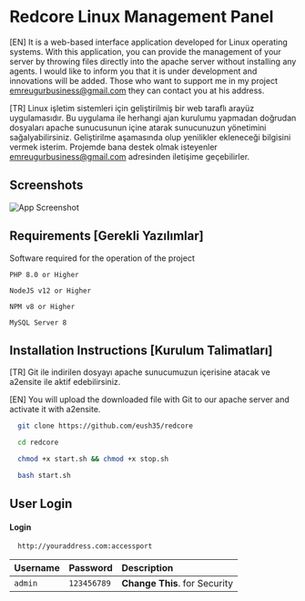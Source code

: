 # Redcore Linux Management Panel
[EN]
It is a web-based interface application developed for Linux operating systems. With this application, you can provide the management of your server by throwing files directly into the apache server without installing any agents. I would like to inform you that it is under development and innovations will be added. Those who want to support me in my project emreugurbusiness@gmail.com they can contact you at his address.

[TR]
Linux işletim sistemleri için geliştirilmiş bir web taraflı arayüz uygulamasıdır. Bu uygulama ile herhangi ajan kurulumu yapmadan doğrudan dosyaları apache sunucusunun içine atarak sunucunuzun yönetimini sağalyabilirsiniz. Geliştirilme aşamasında olup yenilikler ekleneceği bilgisini vermek isterim. Projemde bana destek olmak isteyenler emreugurbusiness@gmail.com adresinden iletişime geçebilirler.

## Screenshots

![App Screenshot](https://redhopecommunity.com/dashboard.png)


## Requirements [Gerekli Yazılımlar]

Software required for the operation of the project

`PHP 8.0 or Higher`

`NodeJS v12 or Higher `

`NPM v8 or Higher `

`MySQL Server 8`



## Installation Instructions [Kurulum Talimatları]

[TR]
Git ile indirilen dosyayı apache sunucumuzun içerisine atacak ve a2ensite ile aktif edebilirsiniz.

[EN] You will upload the downloaded file with Git to our apache server and activate it with a2ensite.

```bash
  git clone https://github.com/eush35/redcore
```

```bash
  cd redcore
```

```bash
  chmod +x start.sh && chmod +x stop.sh
```

```bash
  bash start.sh
```
    
## User Login

#### Login

```http
  http://youraddress.com:accessport
```

| Username | Password     | Description                |
| :-------- | :------- | :------------------------- |
| `admin` | `123456789` | **Change This**. for Security |




